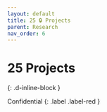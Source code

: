 ```yaml
---
layout: default
title: 25 🔒 Projects
parent: Research
nav_order: 6
---
```


# 25 Projects
{: .d-inline-block }

Confidential
{: .label .label-red }
